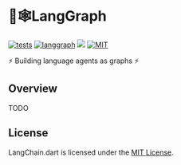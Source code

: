 # 🦜🕸️LangGraph

[![tests](https://img.shields.io/github/actions/workflow/status/davidmigloz/langchain_dart/test.yaml?logo=github&label=tests)](https://github.com/davidmigloz/langchain_dart/actions/workflows/test.yaml)
[![langgraph](https://img.shields.io/pub/v/langgraph.svg)](https://pub.dev/packages/langgraph)
[![](https://dcbadge.vercel.app/api/server/x4qbhqecVR?style=flat)](https://discord.gg/x4qbhqecVR)
[![MIT](https://img.shields.io/badge/license-MIT-purple.svg)](https://github.com/davidmigloz/langchain_dart/blob/main/LICENSE)

⚡ Building language agents as graphs ⚡

## Overview

TODO

## License

LangChain.dart is licensed under the
[MIT License](https://github.com/davidmigloz/langchain_dart/blob/main/LICENSE).
